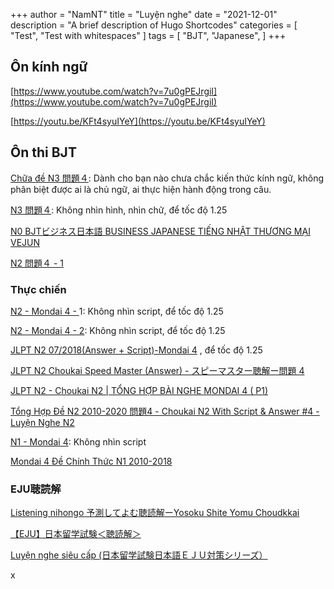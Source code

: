 
+++
author = "NamNT"
title = "Luyện nghe"
date = "2021-12-01"
description = "A brief description of Hugo Shortcodes"
categories = [
    "Test",
    "Test with whitespaces"
]
tags = [
    "BJT",
    "Japanese",
]
+++

## Ôn kính ngữ

[https://www.youtube.com/watch?v=7u0gPEJrgiI](https://www.youtube.com/watch?v=7u0gPEJrgiI)

[https://youtu.be/KFt4syuIYeY](https://youtu.be/KFt4syuIYeY)

## Ôn thi BJT

[Chữa đề N3 問題４](https://youtu.be/qnlzix7XKo4): Dành cho bạn nào chưa chắc kiến thức kính ngữ, không phân biệt được ai là chủ ngữ, ai thực hiện hành động trong câu.

[N3 問題４](https://youtu.be/qilBCFW-jxs): Không nhìn hình, nhìn chữ, để tốc độ 1.25

[N0 BJTビジネス日本語 BUSINESS JAPANESE TIẾNG NHẬT THƯƠNG MẠI VEJUN](https://youtube.com/playlist?list=PLGxm4EwOYrJr-ZpNe1KbkCARDJZufkG78)

[N2 問題４ - 1](https://youtu.be/qtkTiiIlj9s)

### Thực chiến

[N2 - Mondai 4 - ](https://youtu.be/8OfjGw7Fh0k)1: Không nhìn script, để tốc độ 1.25

[N2 - Mondai 4 - 2](https://youtu.be/N0U2flNC5jo): Không nhìn script,  để tốc độ 1.25

[JLPT N2 07/2018(Answer + Script)-Mondai 4](https://youtu.be/PeSs8n08Wmg) ,  để tốc độ 1.25

[JLPT N2 Choukai Speed Master (Answer) - スピーマスター聴解ー問題 4](https://youtu.be/VuCRWQ7M3S8)

[JLPT N2 - Choukai N2 | TỔNG HỢP BÀI NGHE MONDAI 4 ( P1)](https://youtu.be/SkCI48-njiE)

[ Tổng Hợp Đề N2 2010-2020 問題4 - Choukai N2 With Script & Answer #4 - Luyện Nghe N2](https://youtu.be/4V04BZqamxc) 

[N1 - Mondai 4](https://youtu.be/xMezP9rCJxQ): Không nhìn script

[Mondai 4 Đề Chính Thức N1 2010-2018](https://youtu.be/2J0DNKtRdks)

### EJU聴読解

[Listening nihongo 予測してよむ聴読解ーYosoku Shite Yomu Choudkkai](https://youtu.be/ZHYv0C064YA)

[【EJU】日本留学試験＜聴読解＞](https://youtube.com/playlist?list=PLD5dGhUhzxiar4N19V9Qo1pKtWqD9ZHe9)

[Luyện nghe siêu cấp (日本留学試験日本語ＥＪＵ対策シリーズ）](https://youtu.be/hwXuv34SA4U)

x

